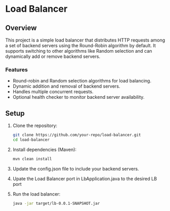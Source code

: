 # Load Balancer

## Overview

This project is a simple load balancer that distributes HTTP requests among a set of backend servers using the Round-Robin algorithm by default. It supports switching to other algorithms like Random selection and can dynamically add or remove backend servers.

### Features

- Round-robin and Random selection algorithms for load balancing.
- Dynamic addition and removal of backend servers.
- Handles multiple concurrent requests.
- Optional health checker to monitor backend server availability.

## Setup

1. Clone the repository:
   ```bash
   git clone https://github.com/your-repo/load-balancer.git
   cd load-balancer

2. Install dependencies (Maven):

   ```bash
   mvn clean install

3. Update the config.json file to include your backend servers.
4. Upate the Load Balancer port in LbApplication.java to the desired LB port

5. Run the load balancer:

    ```bash
   java -jar target/lb-0.0.1-SNAPSHOT.jar
